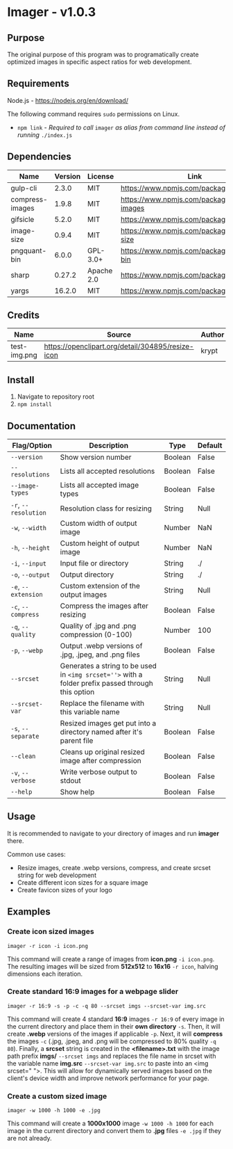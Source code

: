 # Imager - v1.0.3

## Purpose
The original purpose of this program was to programatically create optimized images in specific aspect ratios for web development.

## Requirements
Node.js - https://nodejs.org/en/download/

The following command requires ```sudo``` permissions on Linux.
  * ```npm link``` - *Required to call* ```imager``` *as alias from command line instead of running* ```./index.js```

## Dependencies
| Name | Version | License | Link |
| --- | --- | --- | --- |
| gulp-cli | 2.3.0 | MIT | https://www.npmjs.com/package/gulp-cli |
| compress-images | 1.9.8 | MIT | https://www.npmjs.com/package/compress-images |
| gifsicle | 5.2.0 | MIT | https://www.npmjs.com/package/gifsicle |
| image-size | 0.9.4 | MIT | https://www.npmjs.com/package/image-size |
| pngquant-bin | 6.0.0 | GPL-3.0+ | https://www.npmjs.com/package/pngquant-bin |
| sharp | 0.27.2 | Apache 2.0 | https://www.npmjs.com/package/sharp |
| yargs | 16.2.0 | MIT | https://www.npmjs.com/package/yargs |

## Credits
| Name | Source | Author | License | 
| --- | --- | --- | --- |
| test-img.png | https://openclipart.org/detail/304895/resize-icon | krypt | CC0 1.0 |

## Install
  1. Navigate to repository root
  2. ```npm install```
   
## Documentation
  | Flag/Option | Description | Type | Default |
  | --- | --- | --- | --- |
  | ```--version```| Show version number | Boolean | False |
  | ```--resolutions``` | Lists all accepted resolutions | Boolean | False |
  | ```--image-types``` | Lists all accepted image types | Boolean | False |
  | ```-r```, ```--resolution``` | Resolution class for resizing | String | Null |
  | ```-w```, ```--width``` | Custom width of output image | Number | NaN |
  | ```-h```, ```--height``` | Custom height of output image | Number | NaN |
  | ```-i```, ```--input``` | Input file or directory | String | ./ |
  | ```-o```, ```--output``` | Output directory | String | ./ |
  | ```-e```, ```--extension``` | Custom extension of the output images | String | Null |
  | ```-c```, ```--compress``` | Compress the images after resizing | Boolean | False |
  | ```-q```, ```--quality``` | Quality of .jpg and .png compression (0-100) | Number | 100 |
  | ```-p```, ```--webp``` | Output .webp versions of .jpg, .jpeg, and .png files | Boolean | False |
  | ```--srcset``` | Generates a string to be used in ```<img srcset=''>``` with a folder prefix passed through this option | String | Null |
  | ```--srcset-var``` | Replace the filename with this variable name | String | Null |
  | ```-s```, ```--separate``` | Resized images get put into a directory named after it's parent file | Boolean | False |
  | ```--clean``` | Cleans up original resized image after compression | Boolean | False |
  | ```-v```, ```--verbose``` | Write verbose output to stdout | Boolean | False |
  | ```--help``` | Show help | Boolean | False |

## Usage
It is recommended to navigate to your directory of images and run **imager** there.

Common use cases:
  * Resize images, create .webp versions, compress, and create srcset string for web development
  * Create different icon sizes for a square image
  * Create favicon sizes of your logo

## Examples
### Create icon sized images
```imager -r icon -i icon.png```

This command will create a range of images from **icon.png** ```-i icon.png```. The resulting images will be sized from **512x512** to **16x16** ```-r icon```, halving dimensions each iteration.

### Create standard 16:9 images for a webpage slider
```imager -r 16:9 -s -p -c -q 80 --srcset imgs --srcset-var img.src```

This command will create 4 standard **16:9** images ```-r 16:9``` of every image in the current directory and place them in their **own directory** ```-s```. Then, it will create **.webp** versions of the images if applicable ```-p```. Next, it will **compress** the images ```-c``` (.jpg, .jpeg, and .png will be compressed to 80% quality ```-q 80```). Finally, a **srcset** string is created in the **\<filename\>.txt** with the image path prefix **imgs/** ```--srcset imgs``` and replaces the file name in srcset with the variable name **img.src** ```--srcset-var img.src``` to paste into an \<img srcset=" "\>. This will allow for dynamically served images based on the client's device width and improve network performance for your page.

### Create a custom sized image
```imager -w 1000 -h 1000 -e .jpg```

This command will create a **1000x1000** image ```-w 1000 -h 1000``` for each image in the current directory and convert them to **.jpg** files ```-e .jpg``` if they are not already.